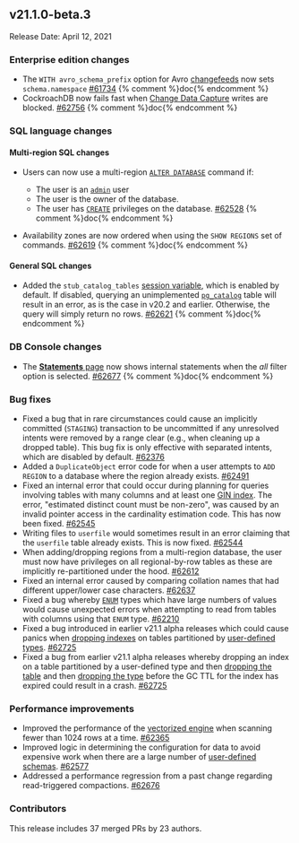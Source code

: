 ## v21.1.0-beta.3

Release Date: April 12, 2021



<h3 id="v21-1-0-beta-3-enterprise-edition-changes">Enterprise edition changes</h3>

- The `WITH avro_schema_prefix` option for Avro [changefeeds](https://www.cockroachlabs.com/docs/v21.1/create-changefeed) now sets `schema.namespace` [#61734][#61734] {% comment %}doc{% endcomment %}
- CockroachDB now fails fast when [Change Data Capture](https://www.cockroachlabs.com/docs/v21.1/stream-data-out-of-cockroachdb-using-changefeeds) writes are blocked. [#62756][#62756] {% comment %}doc{% endcomment %}

<h3 id="v21-1-0-beta-3-sql-language-changes">SQL language changes</h3>

<h4 id="v21-1-0-beta-3-multi-region-sql-changes">Multi-region SQL changes</h4>

- Users can now use a multi-region [`ALTER DATABASE`](https://www.cockroachlabs.com/docs/v21.1/alter-database) command if:

    - The user is an [`admin`](https://www.cockroachlabs.com/docs/v21.1/authorization#admin-role) user
    - The user is the owner of the database.
    - The user has [`CREATE`](https://www.cockroachlabs.com/docs/v21.1/authorization#privileges) privileges on the database. [#62528][#62528] {% comment %}doc{% endcomment %}
- Availability zones are now ordered when using the `SHOW REGIONS` set of commands. [#62619][#62619] {% comment %}doc{% endcomment %}

<h4 id="v21-1-0-beta-3-general-sql-changes">General SQL changes</h4>

- Added the `stub_catalog_tables` [session variable](https://www.cockroachlabs.com/docs/v21.1/set-vars), which is enabled by default. If disabled, querying an unimplemented [`pg_catalog`](https://www.cockroachlabs.com/docs/v21.1/pg-catalog) table will result in an error, as is the case in v20.2 and earlier. Otherwise, the query will simply return no rows. [#62621][#62621] {% comment %}doc{% endcomment %}

<h3 id="v21-1-0-beta-3-db-console-changes">DB Console changes</h3>

-  The [**Statements** page](https://www.cockroachlabs.com/docs/v21.1/ui-statements-page) now shows internal statements when the *all* filter option is selected. [#62677][#62677] {% comment %}doc{% endcomment %}

<h3 id="v21-1-0-beta-3-bug-fixes">Bug fixes</h3>

- Fixed a bug that in rare circumstances could cause an implicitly committed (`STAGING`) transaction to be uncommitted if any unresolved intents were removed by a range clear (e.g., when cleaning up a dropped table). This bug fix is only effective with separated intents, which are disabled by default. [#62376][#62376]
- Added a `DuplicateObject` error code for when a user attempts to `ADD REGION` to a database where the region already exists. [#62491][#62491]
- Fixed an internal error that could occur during planning for queries involving tables with many columns and at least one [GIN index](https://www.cockroachlabs.com/docs/v21.1/inverted-indexes). The error, "estimated distinct count must be non-zero", was caused by an invalid pointer access in the cardinality estimation code. This has now been fixed. [#62545][#62545]
- Writing files to `userfile` would sometimes result in an error claiming that the `userfile` table already exists. This is now fixed. [#62544][#62544]
- When adding/dropping regions from a multi-region database, the user must now have privileges on all regional-by-row tables as these are implicitly re-partitioned under the hood. [#62612][#62612]
- Fixed an internal error caused by comparing collation names that had different upper/lower case characters. [#62637][#62637]
- Fixed a bug whereby [`ENUM`](https://www.cockroachlabs.com/docs/v21.1/enum) types which have large numbers of values would cause unexpected errors when attempting to read from tables with columns using that `ENUM` type. [#62210][#62210]
- Fixed a bug introduced in earlier v21.1 alpha releases which could cause panics when [dropping indexes](https://www.cockroachlabs.com/docs/v21.1/drop-index) on tables partitioned by [user-defined types](https://www.cockroachlabs.com/docs/v21.1/enum). [#62725][#62725]
- Fixed a bug from earlier v21.1 alpha releases whereby dropping an index on a table partitioned by a user-defined type and then [dropping the table](https://www.cockroachlabs.com/docs/v21.1/drop-table) and then [dropping the type](https://www.cockroachlabs.com/docs/v21.1/drop-type) before the GC TTL for the index has expired could result in a crash. [#62725][#62725]

<h3 id="v21-1-0-beta-3-performance-improvements">Performance improvements</h3>

- Improved the performance of the [vectorized engine](https://www.cockroachlabs.com/docs/v21.1/vectorized-execution) when scanning fewer than 1024 rows at a time. [#62365][#62365]
- Improved logic in determining the configuration for data to avoid expensive work when there are a large number of [user-defined schemas](https://www.cockroachlabs.com/docs/v21.1/create-schema). [#62577][#62577]
- Addressed a performance regression from a past change regarding read-triggered compactions. [#62676][#62676]

<h3 id="v21-1-0-beta-3-contributors">Contributors</h3>

This release includes 37 merged PRs by 23 authors.

[#61734]: https://github.com/cockroachdb/cockroach/pull/61734
[#62210]: https://github.com/cockroachdb/cockroach/pull/62210
[#62365]: https://github.com/cockroachdb/cockroach/pull/62365
[#62376]: https://github.com/cockroachdb/cockroach/pull/62376
[#62491]: https://github.com/cockroachdb/cockroach/pull/62491
[#62528]: https://github.com/cockroachdb/cockroach/pull/62528
[#62544]: https://github.com/cockroachdb/cockroach/pull/62544
[#62545]: https://github.com/cockroachdb/cockroach/pull/62545
[#62577]: https://github.com/cockroachdb/cockroach/pull/62577
[#62606]: https://github.com/cockroachdb/cockroach/pull/62606
[#62612]: https://github.com/cockroachdb/cockroach/pull/62612
[#62619]: https://github.com/cockroachdb/cockroach/pull/62619
[#62621]: https://github.com/cockroachdb/cockroach/pull/62621
[#62637]: https://github.com/cockroachdb/cockroach/pull/62637
[#62676]: https://github.com/cockroachdb/cockroach/pull/62676
[#62677]: https://github.com/cockroachdb/cockroach/pull/62677
[#62725]: https://github.com/cockroachdb/cockroach/pull/62725
[#62733]: https://github.com/cockroachdb/cockroach/pull/62733
[#62756]: https://github.com/cockroachdb/cockroach/pull/62756
